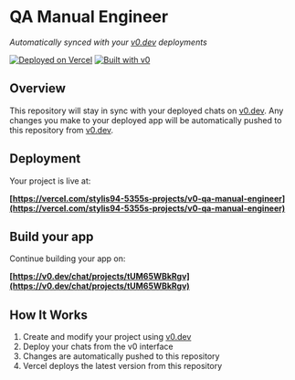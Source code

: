 # QA Manual Engineer

*Automatically synced with your [v0.dev](https://v0.dev) deployments*

[![Deployed on Vercel](https://img.shields.io/badge/Deployed%20on-Vercel-black?style=for-the-badge&logo=vercel)](https://vercel.com/stylis94-5355s-projects/v0-qa-manual-engineer)
[![Built with v0](https://img.shields.io/badge/Built%20with-v0.dev-black?style=for-the-badge)](https://v0.dev/chat/projects/tUM65WBkRgv)

## Overview

This repository will stay in sync with your deployed chats on [v0.dev](https://v0.dev).
Any changes you make to your deployed app will be automatically pushed to this repository from [v0.dev](https://v0.dev).

## Deployment

Your project is live at:

**[https://vercel.com/stylis94-5355s-projects/v0-qa-manual-engineer](https://vercel.com/stylis94-5355s-projects/v0-qa-manual-engineer)**

## Build your app

Continue building your app on:

**[https://v0.dev/chat/projects/tUM65WBkRgv](https://v0.dev/chat/projects/tUM65WBkRgv)**

## How It Works

1. Create and modify your project using [v0.dev](https://v0.dev)
2. Deploy your chats from the v0 interface
3. Changes are automatically pushed to this repository
4. Vercel deploys the latest version from this repository
